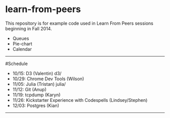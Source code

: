learn-from-peers
================

This repository is for example code used in Learn From Peers sessions beginning in Fall 2014.
* Queues
* Pie-chart
* Calendar
***

#Schedule
* 10/15: D3 (Valentin) d3/
* 10/29: Chrome Dev Tools (Wilson)
* 11/05: Julia (Tristan) julia/
* 11/12: Git (Anup)
* 11/19: tcpdump (Karyn)
* 11/26: Kickstarter Experience with Codespells (Lindsey/Stephen)
* 12/03: Postgres (Kian)
***
